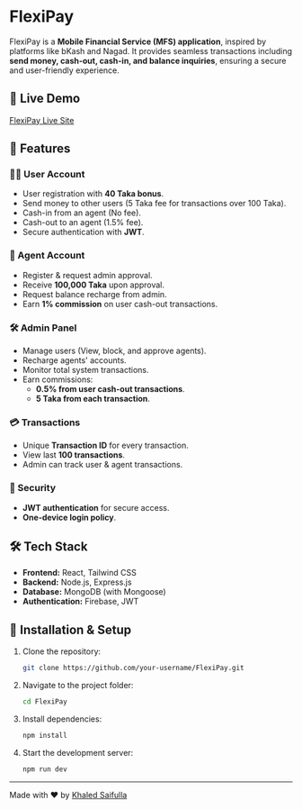 # FlexiPay

FlexiPay is a **Mobile Financial Service (MFS) application**, inspired by platforms like bKash and Nagad. It provides seamless transactions including **send money, cash-out, cash-in, and balance inquiries**, ensuring a secure and user-friendly experience.

## 🚀 Live Demo
[FlexiPay Live Site](https://flexipay-6694e.web.app)

## 📌 Features
### 🧑‍💼 User Account
- User registration with **40 Taka bonus**.
- Send money to other users (5 Taka fee for transactions over 100 Taka).
- Cash-in from an agent (No fee).
- Cash-out to an agent (1.5% fee).
- Secure authentication with **JWT**.

### 🏪 Agent Account
- Register & request admin approval.
- Receive **100,000 Taka** upon approval.
- Request balance recharge from admin.
- Earn **1% commission** on user cash-out transactions.

### 🛠️ Admin Panel
- Manage users (View, block, and approve agents).
- Recharge agents' accounts.
- Monitor total system transactions.
- Earn commissions:
  - **0.5% from user cash-out transactions**.
  - **5 Taka from each transaction**.

### 💳 Transactions
- Unique **Transaction ID** for every transaction.
- View last **100 transactions**.
- Admin can track user & agent transactions.

### 🔐 Security
- **JWT authentication** for secure access.
- **One-device login policy**.

## 🛠️ Tech Stack
- **Frontend:** React, Tailwind CSS
- **Backend:** Node.js, Express.js
- **Database:** MongoDB (with Mongoose)
- **Authentication:** Firebase, JWT

## 🔧 Installation & Setup
1. Clone the repository:
   ```bash
   git clone https://github.com/your-username/FlexiPay.git
   ```
2. Navigate to the project folder:
   ```bash
   cd FlexiPay
   ```
3. Install dependencies:
   ```bash
   npm install
   ```
4. Start the development server:
   ```bash
   npm run dev
   ```
---
Made with ❤️ by [Khaled Saifulla](https://github.com/khaledsaifulla010)

